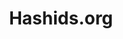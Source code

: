 ---
logohandle: hashids
sort: hashids
title: Hashids.org
twitter: https://x.com/search
website: https://hashids.org/
---